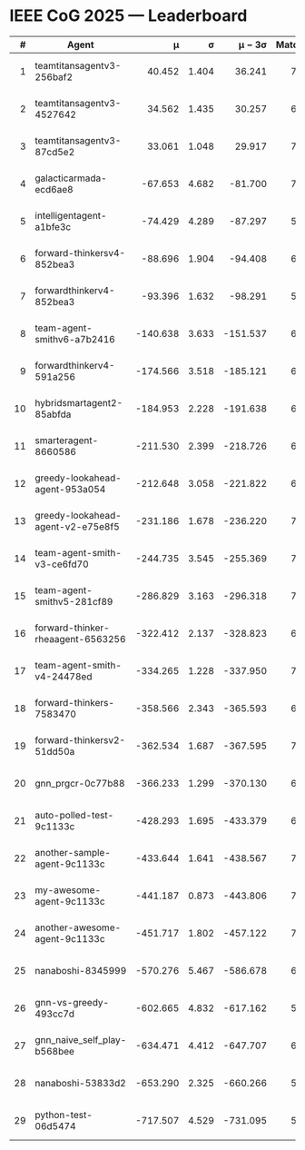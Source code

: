 # IEEE CoG 2025 — Leaderboard

| # | Agent | μ | σ | μ − 3σ | Matches | Updated |
|---:|---|---:|---:|---:|---:|---|
| 1 | teamtitansagentv3-256baf2 | 40.452 | 1.404 | 36.241 | 7402 | 2025-08-19 19:50 |
| 2 | teamtitansagentv3-4527642 | 34.562 | 1.435 | 30.257 | 6894 | 2025-08-19 19:50 |
| 3 | teamtitansagentv3-87cd5e2 | 33.061 | 1.048 | 29.917 | 7548 | 2025-08-19 19:50 |
| 4 | galacticarmada-ecd6ae8 | -67.653 | 4.682 | -81.700 | 7180 | 2025-08-19 19:50 |
| 5 | intelligentagent-a1bfe3c | -74.429 | 4.289 | -87.297 | 5988 | 2025-08-19 19:50 |
| 6 | forward-thinkersv4-852bea3 | -88.696 | 1.904 | -94.408 | 6238 | 2025-08-19 19:50 |
| 7 | forwardthinkerv4-852bea3 | -93.396 | 1.632 | -98.291 | 5840 | 2025-08-19 19:50 |
| 8 | team-agent-smithv6-a7b2416 | -140.638 | 3.633 | -151.537 | 6940 | 2025-08-19 19:50 |
| 9 | forwardthinkerv4-591a256 | -174.566 | 3.518 | -185.121 | 6568 | 2025-08-19 19:50 |
| 10 | hybridsmartagent2-85abfda | -184.953 | 2.228 | -191.638 | 6678 | 2025-08-19 19:50 |
| 11 | smarteragent-8660586 | -211.530 | 2.399 | -218.726 | 6160 | 2025-08-19 19:50 |
| 12 | greedy-lookahead-agent-953a054 | -212.648 | 3.058 | -221.822 | 6996 | 2025-08-19 19:50 |
| 13 | greedy-lookahead-agent-v2-e75e8f5 | -231.186 | 1.678 | -236.220 | 7156 | 2025-08-19 19:50 |
| 14 | team-agent-smith-v3-ce6fd70 | -244.735 | 3.545 | -255.369 | 7842 | 2025-08-19 19:50 |
| 15 | team-agent-smithv5-281cf89 | -286.829 | 3.163 | -296.318 | 7500 | 2025-08-19 19:50 |
| 16 | forward-thinker-rheaagent-6563256 | -322.412 | 2.137 | -328.823 | 6780 | 2025-08-19 19:50 |
| 17 | team-agent-smith-v4-24478ed | -334.265 | 1.228 | -337.950 | 7522 | 2025-08-19 19:50 |
| 18 | forward-thinkers-7583470 | -358.566 | 2.343 | -365.593 | 6580 | 2025-08-19 19:50 |
| 19 | forward-thinkersv2-51dd50a | -362.534 | 1.687 | -367.595 | 7380 | 2025-08-19 19:50 |
| 20 | gnn_prgcr-0c77b88 | -366.233 | 1.299 | -370.130 | 6710 | 2025-08-19 19:50 |
| 21 | auto-polled-test-9c1133c | -428.293 | 1.695 | -433.379 | 6880 | 2025-08-19 19:50 |
| 22 | another-sample-agent-9c1133c | -433.644 | 1.641 | -438.567 | 7120 | 2025-08-19 19:50 |
| 23 | my-awesome-agent-9c1133c | -441.187 | 0.873 | -443.806 | 7600 | 2025-08-19 19:50 |
| 24 | another-awesome-agent-9c1133c | -451.717 | 1.802 | -457.122 | 7760 | 2025-08-19 19:50 |
| 25 | nanaboshi-8345999 | -570.276 | 5.467 | -586.678 | 6300 | 2025-08-19 19:50 |
| 26 | gnn-vs-greedy-493cc7d | -602.665 | 4.832 | -617.162 | 5780 | 2025-08-19 19:50 |
| 27 | gnn_naive_self_play-b568bee | -634.471 | 4.412 | -647.707 | 6040 | 2025-08-19 19:50 |
| 28 | nanaboshi-53833d2 | -653.290 | 2.325 | -660.266 | 5420 | 2025-08-19 19:50 |
| 29 | python-test-06d5474 | -717.507 | 4.529 | -731.095 | 5790 | 2025-08-19 19:50 |
